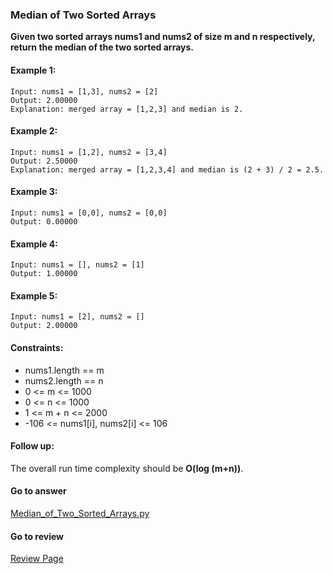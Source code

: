 ### Median of Two Sorted Arrays

**Given two sorted arrays nums1 and nums2 of size m and n respectively, return the median of the two sorted arrays.**

#### Example 1:

```
Input: nums1 = [1,3], nums2 = [2]
Output: 2.00000
Explanation: merged array = [1,2,3] and median is 2.
```

#### Example 2:

```
Input: nums1 = [1,2], nums2 = [3,4]
Output: 2.50000
Explanation: merged array = [1,2,3,4] and median is (2 + 3) / 2 = 2.5.
```

#### Example 3:

```
Input: nums1 = [0,0], nums2 = [0,0]
Output: 0.00000
```

#### Example 4:

```
Input: nums1 = [], nums2 = [1]
Output: 1.00000
```

#### Example 5:

```
Input: nums1 = [2], nums2 = []
Output: 2.00000
``` 

#### Constraints:

* nums1.length == m
* nums2.length == n
* 0 <= m <= 1000
* 0 <= n <= 1000
* 1 <= m + n <= 2000
* -106 <= nums1[i], nums2[i] <= 106

#### Follow up: 

The overall run time complexity should be **O(log (m+n))**.

####  Go to answer

[Median_of_Two_Sorted_Arrays.py](https://github.com/Kelv1nYu/LeetCode_Practices/blob/master/Code/Median_of_Two_Sorted_Arrays.py)

#### Go to review

[Review Page](https://github.com/Kelv1nYu/LeetCode_Practices/blob/master/Review/Python3/Median_of_Two_Sorted_Arrays.md)
